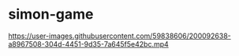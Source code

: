 # simon-game


https://user-images.githubusercontent.com/59838606/200092638-a8967508-304d-4451-9d35-7a645f5e42bc.mp4

